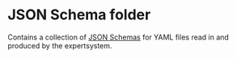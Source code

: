 # JSON Schema folder

Contains a collection of [JSON Schemas](https://json-schema.org/) for YAML
files read in and produced by the expertsystem.
